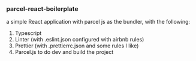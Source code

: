 ### parcel-react-boilerplate
a simple React application with parcel js as the bundler, with the following:
  1. Typescript
  2. Linter (with .eslint.json configured with airbnb rules)
  3. Prettier (with .prettierrc.json and some rules I like)
  4. Parcel.js to do dev and build the project
  
